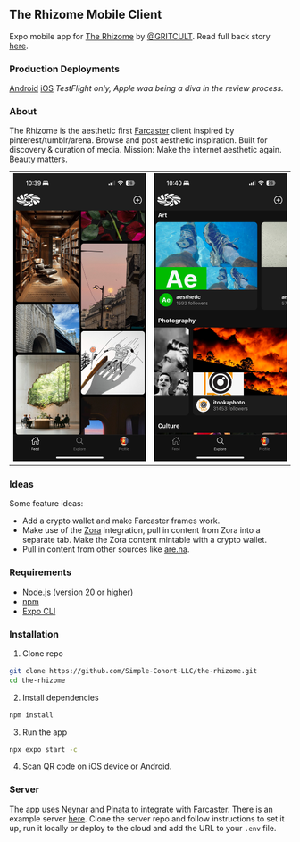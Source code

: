 ## The Rhizome Mobile Client

Expo mobile app for [The Rhizome](https://the-rhizome.com/) by [@GRITCULT](https://x.com/GRITCULT). Read full back story [here](https://paragraph.xyz/@sean07.eth/the-rhizome).

### Production Deployments

[Android](https://play.google.com/store/apps/details?id=com.theRhizome)
[iOS](https://testflight.apple.com/join/e4gXKFn7) _TestFlight only, Apple waa being a diva in the review process._

### About

The Rhizome is the aesthetic first [Farcaster](https://www.farcaster.xyz/) client inspired by pinterest/tumblr/arena. Browse and post aesthetic inspiration. Built for discovery & curation of media. Mission: Make the internet aesthetic again. Beauty matters.

<table>
  <tr>
    <td><img src="assets/screen1.png" alt="App Screenshot 1"></td>
    <td><img src="assets/screen2.png" alt="App Screenshot 2"></td>
  </tr>
</table>

### Ideas

Some feature ideas:

- Add a crypto wallet and make Farcaster frames work.
- Make use of the [Zora](./src/components/screens/ZoraDetail.js) integration, pull in content from Zora into a separate tab. Make the Zora content mintable with a crypto wallet.
- Pull in content from other sources like [are.na](https://dev.are.na/documentation/channels).

### Requirements

- [Node.js](https://nodejs.org/) (version 20 or higher)
- [npm](https://www.npmjs.com/)
- [Expo CLI](https://docs.expo.dev/get-started/installation/)

### Installation

1. Clone repo

```bash
git clone https://github.com/Simple-Cohort-LLC/the-rhizome.git
cd the-rhizome
```

2. Install dependencies

```bash
npm install
```

3. Run the app

```bash
npx expo start -c
```

4. Scan QR code on iOS device or Android.

### Server

The app uses [Neynar](https://neynar.com/) and [Pinata](https://docs.pinata.cloud/api-reference/introduction) to integrate with Farcaster. There is an example server [here](https://github.com/Simple-Cohort-LLC/example-server). Clone the server repo and follow instructions to set it up, run it locally or deploy to the cloud and add the URL to your `.env` file.
